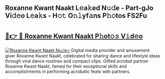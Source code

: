 ## Roxanne Kwant Naakt L𝚎a𝚔ed N𝚞𝚍e - Part-gJo Vi𝚍𝚎o L𝚎a𝚔s - H𝚘𝚝 O𝚗𝚕yf𝚊ns P𝚑𝚘tos FS2Fu

# <h2><a href="http://kf1fgs2.oniu.top/?m=Roxanne+Kwant+Naakt">🔗👉 🔴 Roxanne Kwant Naakt P𝚑ot𝚘𝚜 V𝚒d𝚎o</a></h2>

[![Roxanne Kwant Naakt Nu𝚍e𝚜](https://i.imgur.com/0qMVB7G.gif)](http://kf1fgs2.oniu.top/?m=Roxanne+Kwant+Naakt)
Digital media provider and amusement giver Roxanne Kwant Naakt, celebrated for sharing dance and lifestyle ideas through viral dance routines and compact clips. Gifted acrobat partner Roxanne Kwant Naakt, famed for their exceptional skills and accomplishments in performing acrobatic feats with partners.  
